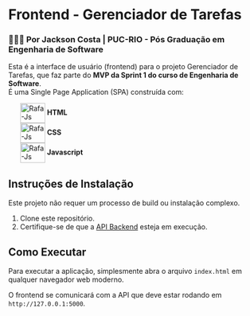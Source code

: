 # Frontend - Gerenciador de Tarefas
### 👨🏾‍🏫 Por Jackson Costa | PUC-RIO - Pós Graduação em Engenharia de Software

Esta é a interface de usuário (frontend) para o projeto Gerenciador de Tarefas, que faz parte do <b>MVP da Sprint 1 do curso de Engenharia de Software</b>.<br />
É uma Single Page Application (SPA) construída com:
<ul style="list-style-type: none;">
    <li>
        <img align="center" alt="Rafa-Js" height="40" width="50" src="https://cdn.jsdelivr.net/gh/devicons/devicon@latest/icons/html5/html5-original-wordmark.svg" />
            <b>HTML</b>
    </li>
    <li>
        <img align="center" alt="Rafa-Js" height="40" width="50" src="https://cdn.jsdelivr.net/gh/devicons/devicon@latest/icons/css3/css3-original-wordmark.svg" />
         <b>CSS</b>
    </li>
    <li>
        <img align="center" alt="Rafa-Js" height="40" width="50" src="https://cdn.jsdelivr.net/gh/devicons/devicon@latest/icons/javascript/javascript-original.svg" />
         <b>Javascript</b>
    </li>
</ul>

## Instruções de Instalação

Este projeto não requer um processo de build ou instalação complexo.

1.  Clone este repositório.
2.  Certifique-se de que a [API Backend](https://github.com/jacksonccosta/backend-tarefas) esteja em execução.

## Como Executar

Para executar a aplicação, simplesmente abra o arquivo `index.html` em qualquer navegador web moderno.

O frontend se comunicará com a API que deve estar rodando em `http://127.0.0.1:5000`.
